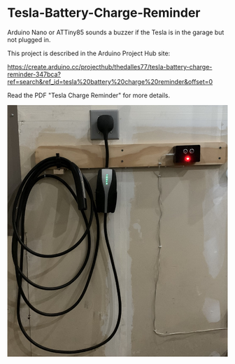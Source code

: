 # Tesla-Battery-Charge-Reminder
Arduino Nano or ATTiny85 sounds a buzzer if the Tesla is in the garage but not plugged in.

This project is described in the Arduino Project Hub site:

https://create.arduino.cc/projecthub/thedalles77/tesla-battery-charge-reminder-347bca?ref=search&ref_id=tesla%20battery%20charge%20reminder&offset=0

Read the PDF "Tesla Charge Reminder" for more details.

![](Images/TeslaChargeReminder.JPG)
